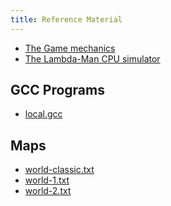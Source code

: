 ```yaml
---
title: Reference Material
---
```


* [The Game mechanics](game.html)
* [The Lambda-Man CPU simulator](lman.html)


GCC Programs
------------

* [local.gcc](code/local.gcc)

Maps
------------

* [world-classic.txt](maps/world-classic.txt)
* [world-1.txt](maps/world-1.txt)
* [world-2.txt](maps/world-2.txt)

